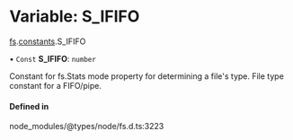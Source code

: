 # Variable: S\_IFIFO

[fs](../modules/fs.md).[constants](../modules/fs.constants.md).S_IFIFO

• `Const` **S\_IFIFO**: `number`

Constant for fs.Stats mode property for determining a file's type. File type constant for a FIFO/pipe.

#### Defined in

node_modules/@types/node/fs.d.ts:3223

